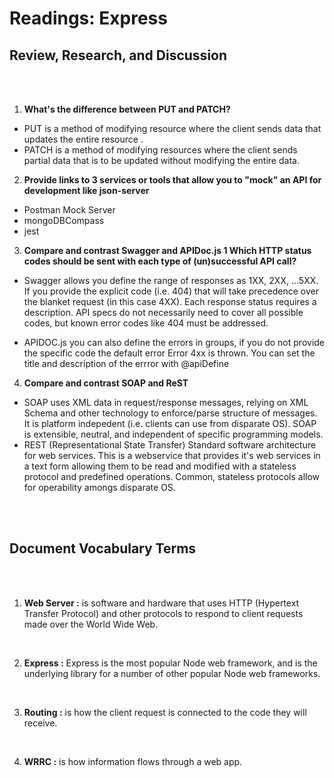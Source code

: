 # Readings: Express

## Review, Research, and Discussion

<br>
<br>

1. **What's the difference between PUT and PATCH?**
- PUT is a method of modifying resource where the client sends data that updates the entire resource .
- PATCH is a method of modifying resources where the client sends partial data that is to be updated without modifying the entire data.

2. **Provide links to 3 services or tools that allow you to "mock" an API for development like json-server**
- Postman Mock Server
- mongoDBCompass
- jest
3. **Compare and contrast Swagger and APIDoc.js 1 Which HTTP status codes should be sent with each type of (un)successful API call?**
- Swagger allows you define the range of responses as 1XX, 2XX, ...5XX. If you provide the explicit code (i.e. 404) that will take precedence over the blanket request (in this case 4XX). Each response status requires a description. API specs do not necessarily need to cover all possible codes, but known error codes like 404 must be addressed.

- APIDOC.js you can also define the errors in groups, if you do not provide the specific code the default error Error 4xx is thrown. You can set the title and description of the errror with @apiDefine
4. **Compare and contrast SOAP and ReST**
-  SOAP uses XML data in request/response messages, relying on XML Schema and other technology to enforce/parse structure of messages. It is platform indepedent (i.e. clients can use from disparate OS). SOAP is extensible, neutral, and independent of specific programming models.
- REST (Representational State Transfer) Standard software architecture for web services. This is a webservice that provides it's web services in a text form allowing them to be read and modified with a stateless protocol and predefined operations. Common, stateless protocols allow for operability amongs disparate OS.

<br>
<br>

## Document Vocabulary Terms

<br>
<br>

1. **Web Server :** is software and hardware that uses HTTP (Hypertext Transfer Protocol) and other protocols to respond to client requests made over the World Wide Web.

<br>

2. **Express :** Express is the most popular Node web framework, and is the underlying library for a number of other popular Node web frameworks.

<br>

3. **Routing :**  is how the client request is connected to the code they will receive.

<br>

4. **WRRC :** is how information flows through a web app.

<br>


